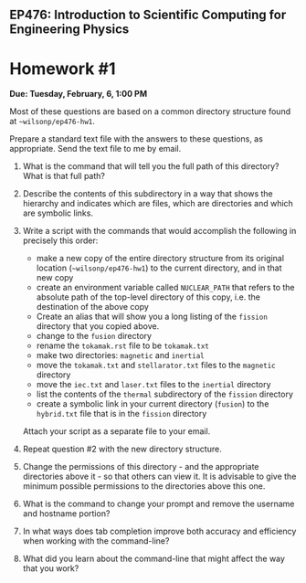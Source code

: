 ## EP476: Introduction to Scientific Computing for Engineering Physics

# Homework #1

**Due: Tuesday, February, 6, 1:00 PM**

Most of these questions are based on a common directory structure found at
`~wilsonp/ep476-hw1`.

Prepare a standard text file with the answers to these questions, as
appropriate.  Send the text file to me by email.

1. What is the command that will tell you the full path of this directory?
   What is that full path?

1. Describe the contents of this subdirectory in a way that shows the
   hierarchy and indicates which are files, which are directories and which
   are symbolic links.

1. Write a script with the commands that would accomplish the following in
   precisely this order:

   * make a new copy of the entire directory structure from its original
     location (`~wilsonp/ep476-hw1`) to the current directory, and in
     that new copy
   * create an environment variable called `NUCLEAR_PATH` that refers to the
     absolute path of the top-level directory of this copy, i.e. the
     destination of the above copy
   * Create an alias that will show you a long listing of the `fission`
     directory that you copied above.
   * change to the `fusion` directory
   * rename the `tokamak.rst` file to be `tokamak.txt`
   * make two directories: `magnetic` and `inertial`
   * move the `tokamak.txt` and `stellarator.txt` files to the `magnetic` directory
   * move the `iec.txt` and `laser.txt` files to the `inertial` directory
   * list the contents of the `thermal` subdirectory of the `fission` directory
   * create a symbolic link in your current directory (`fusion`) to the
     `hybrid.txt` file that is in the `fission` directory

   Attach your script as a separate file to your email.

1. Repeat question #2 with the new directory structure.

1. Change the permissions of this directory - and the appropriate directories
   above it - so that others can view it.  It is advisable to give the minimum
   possible permissions to the directories above this one.

1. What is the command to change your prompt and remove the username and
   hostname portion? 

1. In what ways does tab completion improve both accuracy and efficiency when
   working with the command-line?

1. What did you learn about the command-line that might affect the way that
   you work?
